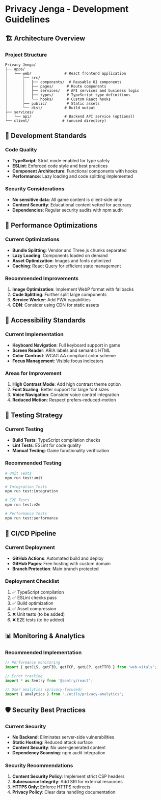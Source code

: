 # Privacy Jenga - Development Guidelines

## 🏗️ **Architecture Overview**

### Project Structure
```
Privacy Jenga/
├── apps/
│   └── web/               # React frontend application
│       ├── src/
│       │   ├── components/  # Reusable UI components
│       │   ├── pages/      # Route components
│       │   ├── services/   # API services and business logic
│       │   ├── types/      # TypeScript type definitions
│       │   └── hooks/      # Custom React hooks
│       ├── public/         # Static assets
│       └── dist/          # Build output
├── services/
│   └── api/               # Backend API service (optional)
└── client/               # (unused directory)
```

## 🔧 **Development Standards**

### Code Quality
- **TypeScript**: Strict mode enabled for type safety
- **ESLint**: Enforced code style and best practices
- **Component Architecture**: Functional components with hooks
- **Performance**: Lazy loading and code splitting implemented

### Security Considerations
- **No sensitive data**: All game content is client-side only
- **Content Security**: Educational content vetted for accuracy
- **Dependencies**: Regular security audits with npm audit

## 🚀 **Performance Optimizations**

### Current Optimizations
- **Bundle Splitting**: Vendor and Three.js chunks separated
- **Lazy Loading**: Components loaded on demand
- **Asset Optimization**: Images and fonts optimized
- **Caching**: React Query for efficient state management

### Recommended Improvements
1. **Image Optimization**: Implement WebP format with fallbacks
2. **Code Splitting**: Further split large components
3. **Service Worker**: Add PWA capabilities
4. **CDN**: Consider using CDN for static assets

## 📱 **Accessibility Standards**

### Current Implementation
- **Keyboard Navigation**: Full keyboard support in game
- **Screen Reader**: ARIA labels and semantic HTML
- **Color Contrast**: WCAG AA compliant color scheme
- **Focus Management**: Visible focus indicators

### Areas for Improvement
1. **High Contrast Mode**: Add high contrast theme option
2. **Font Scaling**: Better support for large font sizes
3. **Voice Navigation**: Consider voice control integration
4. **Reduced Motion**: Respect prefers-reduced-motion

## 🧪 **Testing Strategy**

### Current Testing
- **Build Tests**: TypeScript compilation checks
- **Lint Tests**: ESLint for code quality
- **Manual Testing**: Game functionality verification

### Recommended Testing
```bash
# Unit Tests
npm run test:unit

# Integration Tests  
npm run test:integration

# E2E Tests
npm run test:e2e

# Performance Tests
npm run test:performance
```

## 🔄 **CI/CD Pipeline**

### Current Deployment
- **GitHub Actions**: Automated build and deploy
- **GitHub Pages**: Free hosting with custom domain
- **Branch Protection**: Main branch protected

### Deployment Checklist
1. ✅ TypeScript compilation
2. ✅ ESLint checks pass
3. ✅ Build optimization
4. ✅ Asset compression
5. ❌ Unit tests (to be added)
6. ❌ E2E tests (to be added)

## 📊 **Monitoring & Analytics**

### Recommended Implementation
```typescript
// Performance monitoring
import { getCLS, getFID, getFCP, getLCP, getTTFB } from 'web-vitals';

// Error tracking
import * as Sentry from '@sentry/react';

// User analytics (privacy-focused)
import { analytics } from './utils/privacy-analytics';
```

## 🛡️ **Security Best Practices**

### Current Security
- **No Backend**: Eliminates server-side vulnerabilities
- **Static Hosting**: Reduced attack surface
- **Content Security**: No user-generated content
- **Dependency Scanning**: npm audit integration

### Security Recommendations
1. **Content Security Policy**: Implement strict CSP headers
2. **Subresource Integrity**: Add SRI for external resources
3. **HTTPS Only**: Enforce HTTPS redirects
4. **Privacy Policy**: Clear data handling documentation
